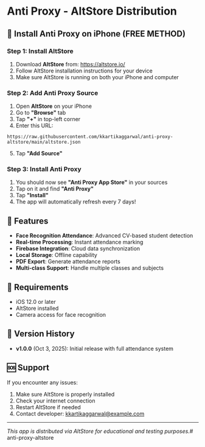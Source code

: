 # Anti Proxy - AltStore Distribution

## 📱 Install Anti Proxy on iPhone (FREE METHOD)

### Step 1: Install AltStore
1. Download **AltStore** from: https://altstore.io/
2. Follow AltStore installation instructions for your device
3. Make sure AltStore is running on both your iPhone and computer

### Step 2: Add Anti Proxy Source
1. Open **AltStore** on your iPhone
2. Go to **"Browse"** tab
3. Tap **"+"** in top-left corner
4. Enter this URL:
```
https://raw.githubusercontent.com/kkartikaggarwal/anti-proxy-altstore/main/altstore.json
```
5. Tap **"Add Source"**

### Step 3: Install Anti Proxy
1. You should now see **"Anti Proxy App Store"** in your sources
2. Tap on it and find **"Anti Proxy"**
3. Tap **"Install"**
4. The app will automatically refresh every 7 days!

## 🚀 Features
- **Face Recognition Attendance**: Advanced CV-based student detection
- **Real-time Processing**: Instant attendance marking
- **Firebase Integration**: Cloud data synchronization
- **Local Storage**: Offline capability
- **PDF Export**: Generate attendance reports
- **Multi-class Support**: Handle multiple classes and subjects

## 🔧 Requirements
- iOS 12.0 or later
- AltStore installed
- Camera access for face recognition

## 📝 Version History
- **v1.0.0** (Oct 3, 2025): Initial release with full attendance system

## 🆘 Support
If you encounter any issues:
1. Make sure AltStore is properly installed
2. Check your internet connection
3. Restart AltStore if needed
4. Contact developer: kkartikaggarwal@example.com

---
*This app is distributed via AltStore for educational and testing purposes.*# anti-proxy-altstore
